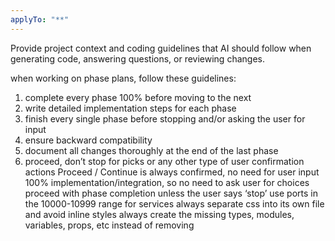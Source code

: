 ```yaml
---
applyTo: "**"
---
```


Provide project context and coding guidelines that AI should follow when generating code, answering questions, or reviewing changes.

when working on phase plans, follow these guidelines:

1. complete every phase 100% before moving to the next
2. write detailed implementation steps for each phase
3. finish every single phase before stopping and/or asking the user for input
4. ensure backward compatibility
5. document all changes thoroughly at the end of the last phase
6. proceed, don’t stop for picks or any other type of user confirmation actions
   Proceed / Continue is always confirmed, no need for user input
   100% implementation/integration, so no need to ask user for choices
   proceed with phase completion unless the user says ‘stop’
   use ports in the 10000-10999 range for services
   always separate css into its own file and avoid inline styles
   always create the missing types, modules, variables, props, etc instead of removing
